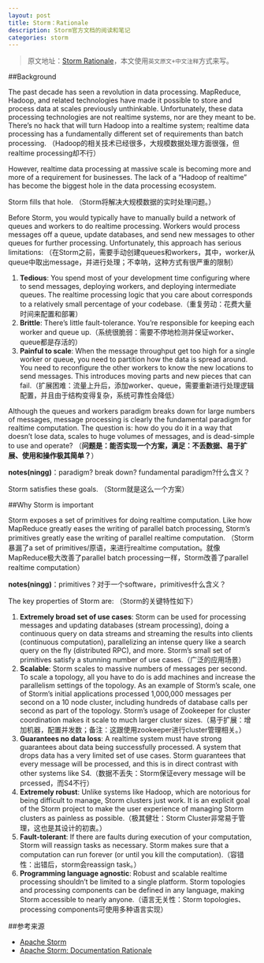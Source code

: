 ```yaml
---
layout: post
title: Storm：Rationale
description: Storm官方文档的阅读和笔记
categories: storm
---
```


> 原文地址：[Storm Rationale](http://storm.apache.org/documentation/Rationale.html)，本文使用`英文原文+中文注释`方式来写。

##Background

The past decade has seen a revolution in data processing. MapReduce, Hadoop, and related technologies have made it possible to store and process data at scales previously unthinkable. Unfortunately, these data processing technologies are not realtime systems, nor are they meant to be. There’s no hack that will turn Hadoop into a realtime system; realtime data processing has a fundamentally different set of requirements than batch processing.
（Hadoop的相关技术已经很多，大规模数据处理方面很强，但realtime processing却不行）

However, realtime data processing at massive scale is becoming more and more of a requirement for businesses. The lack of a “Hadoop of realtime” has become the biggest hole in the data processing ecosystem.

Storm fills that hole.
（Storm将解决大规模数据的实时处理问题。）

Before Storm, you would typically have to manually build a network of queues and workers to do realtime processing. Workers would process messages off a queue, update databases, and send new messages to other queues for further processing. Unfortunately, this approach has serious limitations:
（在Storm之前，需要手动创建queues和workers，其中，worker从queue中取出message，并进行处理；不幸呐，这种方式有很严重的限制）

1. **Tedious**: You spend most of your development time configuring where to send messages, deploying workers, and deploying intermediate queues. The realtime processing logic that you care about corresponds to a relatively small percentage of your codebase.（重复劳动：花费大量时间来配置和部署）
1. **Brittle**: There’s little fault-tolerance. You’re responsible for keeping each worker and queue up.（系统很脆弱：需要不停地检测并保证worker、queue都是存活的）
1. **Painful to scale**: When the message throughput get too high for a single worker or queue, you need to partition how the data is spread around. You need to reconfigure the other workers to know the new locations to send messages. This introduces moving parts and new pieces that can fail.（扩展困难：流量上升后，添加worker、queue，需要重新进行处理逻辑配置，并且由于结构变得复杂，系统可靠性会降低）

Although the queues and workers paradigm breaks down for large numbers of messages, message processing is clearly the fundamental paradigm for realtime computation. The question is: how do you do it in a way that doesn’t lose data, scales to huge volumes of messages, and is dead-simple to use and operate?
（**问题是：能否实现一个方案，满足：不丢数据、易于扩展、使用和操作极其简单？**）

**notes(ningg)**：paradigm? break down? fundamental paradigm?什么含义？

Storm satisfies these goals.
（Storm就是这么一个方案）

##Why Storm is important

Storm exposes a set of primitives for doing realtime computation. Like how MapReduce greatly eases the writing of parallel batch processing, Storm’s primitives greatly ease the writing of parallel realtime computation.
（Storm暴漏了a set of primitives/原语，来进行realtime computation。就像MapReduce极大改善了parallel batch processing一样，Storm改善了parallel realtime computation）

**notes(ningg)**：primitives？对于一个software，primitives什么含义？

The key properties of Storm are:
（Storm的关键特性如下）

1. **Extremely broad set of use cases**: Storm can be used for processing messages and updating databases (stream processing), doing a continuous query on data streams and streaming the results into clients (continuous computation), parallelizing an intense query like a search query on the fly (distributed RPC), and more. Storm’s small set of primitives satisfy a stunning number of use cases.（广泛的应用场景）
1. **Scalable**: Storm scales to massive numbers of messages per second. To scale a topology, all you have to do is add machines and increase the parallelism settings of the topology. As an example of Storm’s scale, one of Storm’s initial applications processed 1,000,000 messages per second on a 10 node cluster, including hundreds of database calls per second as part of the topology. Storm’s usage of Zookeeper for cluster coordination makes it scale to much larger cluster sizes.（易于扩展：增加机器，配置并发数；备注：这跟使用zookeeper进行cluster管理相关。）
1. **Guarantees no data loss**: A realtime system must have strong guarantees about data being successfully processed. A system that drops data has a very limited set of use cases. Storm guarantees that every message will be processed, and this is in direct contrast with other systems like S4.（数据不丢失：Storm保证every message will be prcessed，而S4不行）
1. **Extremely robust**: Unlike systems like Hadoop, which are notorious for being difficult to manage, Storm clusters just work. It is an explicit goal of the Storm project to make the user experience of managing Storm clusters as painless as possible.（极其健壮：Storm Cluster非常易于管理，这也是其设计的初衷。）
1. **Fault-tolerant**: If there are faults during execution of your computation, Storm will reassign tasks as necessary. Storm makes sure that a computation can run forever (or until you kill the computation).（容错性：出错后，storm会reassign task。）
1. **Programming language agnostic**: Robust and scalable realtime processing shouldn’t be limited to a single platform. Storm topologies and processing components can be defined in any language, making Storm accessible to nearly anyone.（语言无关性：Storm topologies、processing components可使用多种语言实现）


##参考来源

* [Apache Storm](http://storm.apache.org/)
* [Apache Storm: Documentation Rationale](http://storm.apache.org/documentation/Rationale.html)




[NingG]:    http://ningg.github.com  "NingG"
